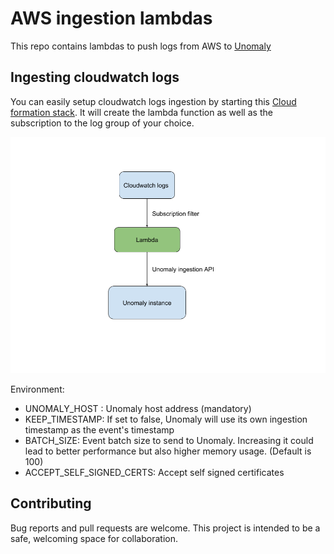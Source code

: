 # AWS ingestion lambdas

This repo contains lambdas to push logs from AWS to [Unomaly](https://unomaly.com)


## Ingesting cloudwatch logs


You can easily setup cloudwatch logs ingestion by starting this [Cloud formation stack](https://console.aws.amazon.com/cloudformation/home#/stacks/new?stackName=unomaly-cloudwatch&templateURL=https://s3-eu-west-1.amazonaws.com/unomaly/releases/aws/sam/sam-cloudwatch-logs.yml).
It will create the lambda function as well as the subscription to the log group of your choice.

![Cloudwatch lambda architecture](cloudwatch/architecture.png)

Environment:

- UNOMALY_HOST : Unomaly host address (mandatory)
- KEEP_TIMESTAMP: If set to false, Unomaly will use its own ingestion timestamp as the event's timestamp
- BATCH_SIZE: Event batch size to send to Unomaly. Increasing it could lead to better performance but also higher memory usage. (Default is 100)
- ACCEPT_SELF_SIGNED_CERTS: Accept self signed certificates 

 

## Contributing
 
 Bug reports and pull requests are welcome. This project is intended to
 be a safe, welcoming space for collaboration.